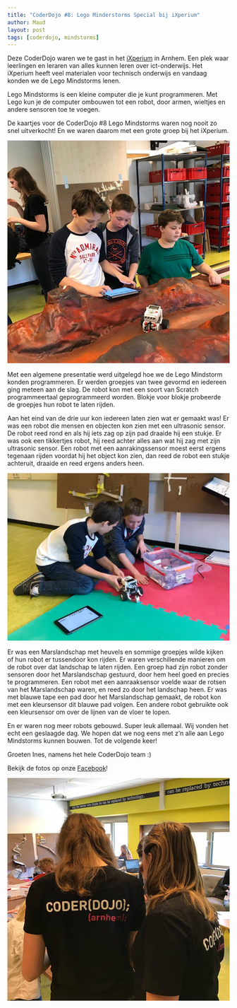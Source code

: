```yaml
---
title: "CoderDojo #8: Lego Minderstorms Special bij iXperium"
author: Maud
layout: post
tags: [coderdojo, mindstorms]
---
```

Deze CoderDojo waren we te gast in het [iXperium](https://ixperium.nl/ixperium-arnhem/) in Arnhem. Een plek waar leerlingen en leraren van alles kunnen leren over ict-onderwijs. Het iXperium heeft veel materialen voor technisch onderwijs en vandaag konden we de Lego Mindstorms lenen.

Lego Mindstorms is een kleine computer die je kunt programmeren. Met Lego kun je de computer ombouwen tot een robot, door armen, wieltjes en andere sensoren toe te voegen.

De kaartjes voor de CoderDojo #8 Lego Mindstorms waren nog nooit zo snel uitverkocht! En we waren daarom met een grote groep bij het iXperium.

![CoderDojo #8: Lego Minderstorms Special bij iXperium](/static/img/blog/cd8-mindstorm-2.jpg)

Met een algemene presentatie werd uitgelegd hoe we de Lego Mindstorm konden programmeren. Er werden groepjes van twee gevormd en iedereen ging meteen aan de slag. De robot kon met een soort van Scratch programmeertaal geprogrammeerd worden. Blokje voor blokje probeerde de groepjes hun robot te laten rijden.

Aan het eind van de drie uur kon iedereen laten zien wat er gemaakt was! Er was een robot die mensen en objecten kon zien met een ultrasonic sensor. De robot reed rond en als hij iets zag op zijn pad draaide hij een stukje. Er was ook een tikkertjes robot, hij reed achter alles aan wat hij zag met zijn ultrasonic sensor. Een robot met een aanrakingssensor moest eerst ergens tegenaan rijden voordat hij het object kon zien, dan reed de robot een stukje achteruit, draaide en reed ergens anders heen.

![CoderDojo #8: Lego Minderstorms Special bij iXperium](/static/img/blog/cd8-mindstorm-1.jpg)

Er was een Marslandschap met heuvels en sommige groepjes wilde kijken of hun robot er tussendoor kon rijden. Er waren verschillende manieren om de robot over dat landschap te laten rijden. Een groep had zijn robot zonder sensoren door het Marslandschap gestuurd, door hem heel goed en precies te programmeren. Een robot met een aanraaksensor voelde waar de rotsen van het Marslandschap waren, en reed zo door het landschap heen. Er was met blauwe tape een pad door het Marslandschap gemaakt, de robot kon met een kleursensor dit blauwe pad volgen. Een andere robot gebruikte ook een kleursensor om over de lijnen van de vloer te lopen. 

En er waren nog meer robots gebouwd. Super leuk allemaal. Wij vonden het echt een geslaagde dag. We hopen dat we nog eens met z’n alle aan Lego Mindstorms kunnen bouwen. Tot de volgende keer!

Groeten Ines, namens het hele CoderDojo team :)

Bekijk de fotos op onze [Facebook](https://www.facebook.com/CoderDojoArnhem)!

![CoderDojo #8: Lego Minderstorms Special bij iXperium](/static/img/blog/cd8-mindstorm-3.jpg)